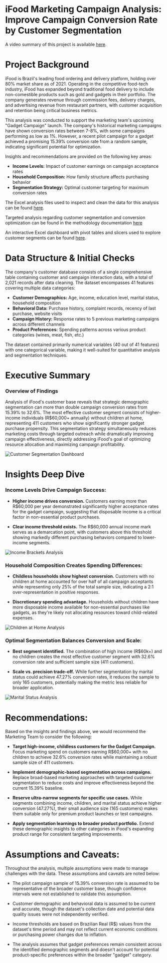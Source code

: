 # iFood Marketing Campaign Analysis: Improve Campaign Conversion Rate by Customer Segmentation
A video summary of this project is available [here](https://youtu.be/ndLNduVG9ak).

# Project Background
iFood is Brazil's leading food ordering and delivery platform, holding over 80% market share as of 2021. Operating in the competitive food-tech industry, iFood has expanded beyond traditional food delivery to include non-comestible products such as gold and gadgets in their portfolio. The company generates revenue through commission fees, delivery charges, and advertising revenue from restaurant partners, with customer acquisition and retention being critical business metrics.

This analysis was conducted to support the marketing team's upcoming "Gadget Campaign" launch. The company's historical marketing campaigns have shown conversion rates between 7-8%, with some campaigns performing as low as 1%. However, a recent pilot campaign for a gadget achieved a promising 15.39% conversion rate from a random sample, indicating significant potential for optimization.

Insights and recommendations are provided on the following key areas:

- **Income Levels:** Impact of customer earnings on campaign acceptance rates
- **Household Composition:** How family structure affects purchasing behavior  
- **Segmentation Strategy:** Optimal customer targeting for maximum conversion rates

The Excel analysis files used to inspect and clean the data for this analysis can be found [here](https://github.com/Shree-Analyst/Marketing-Analytics-Project/tree/main/Resources).

Targeted analysis regarding customer segmentation and conversion optimization can be found in the methodology documentation [here](https://github.com/Shree-Analyst/Marketing-Analytics-Project/blob/main/Resources/Methodology%20%26%20Observations%20Documentation.txt)

An interactive Excel dashboard with pivot tables and slicers used to explore customer segments can be found [here](https://github.com/Shree-Analyst/Marketing-Analytics-Project/blob/main/Resources/Charts/Super%20Pivot.png).

# Data Structure & Initial Checks

The company's customer database consists of a single comprehensive table containing customer and campaign interaction data, with a total of 2,021 records after data cleaning. The dataset encompasses 41 features covering multiple data categories:

- **Customer Demographics:** Age, income, education level, marital status, household composition
- **Behavioral Data:** Purchase history, complaint records, recency of last purchase, website visits
- **Campaign History:** Response rates to 5 previous marketing campaigns across different channels
- **Product Preferences:** Spending patterns across various product categories (wines, meat, fish, etc.)

The dataset contained primarily numerical variables (40 out of 41 features) with one categorical variable, making it well-suited for quantitative analysis and segmentation techniques.

# Executive Summary

### Overview of Findings

Analysis of iFood's customer base reveals that strategic demographic segmentation can more than double campaign conversion rates from 15.39% to 32.6%. The most effective customer segment consists of higher-income individuals (R$60,000+ annually) without children at home, representing 411 customers who show significantly stronger gadget purchase propensity. This segmentation strategy simultaneously reduces marketing costs through targeted outreach while dramatically improving campaign effectiveness, directly addressing iFood's goal of optimizing resource allocation and maximizing campaign profitability.

![Customer Segmentation Dashboard](https://github.com/Shree-Analyst/Marketing-Analytics-Project/blob/main/Resources/Charts/Super%20Pivot.png)

# Insights Deep Dive

### Income Levels Drive Campaign Success:

* **Higher income drives conversion.** Customers earning more than R$60,000 per year demonstrated significantly higher acceptance rates for the gadget campaign, suggesting that disposable income is a critical factor in non-essential product purchases.
  
* **Clear income threshold exists.** The R$60,000 annual income mark serves as a demarcation point, with customers above this threshold showing markedly different purchasing behaviors compared to lower-income segments.

![Income Brackets Analysis](https://github.com/Shree-Analyst/Marketing-Analytics-Project/blob/main/Resources/Charts/Insight%202%20-%20Income%20Brackets.png)

### Household Composition Creates Spending Differences:

* **Childless households show highest conversion.** Customers with no children at home accounted for over half of all campaign acceptants while representing only 25% of the total sample size, indicating a 2:1 over-representation in positive responses.
  
* **Discretionary spending advantage.** Households without children have more disposable income available for non-essential purchases like gadgets, as they're likely not allocating resources toward child-related expenses.

![Children at Home Analysis](https://github.com/Shree-Analyst/Marketing-Analytics-Project/blob/main/Resources/Charts/Insight%201%20-%20Children%20at%20home.png)

### Optimal Segmentation Balances Conversion and Scale:

* **Best segment identified.** The combination of high income (R$60k+) and no children creates the most effective customer segment with 32.6% conversion rate and sufficient sample size (411 customers).
  
* **Scale vs. precision trade-off.** While further segmentation by marital status could achieve 47.27% conversion rates, it reduces the sample to only 165 customers, potentially making the metric less reliable for broader application.

![Marital Status Analysis](https://github.com/Shree-Analyst/Marketing-Analytics-Project/blob/main/Resources/Charts/Insight%203%20-%20Marital%20Status.png)

# Recommendations:

Based on the insights and findings above, we would recommend the Marketing Team to consider the following: 

* **Target high-income, childless customers for the Gadget Campaign.** Focus marketing spend on customers earning R$60,000+ with no children to achieve 32.6% conversion rates while maintaining a robust sample size of 411 customers.
  
* **Implement demographic-based segmentation across campaigns.** Replace broad-based marketing approaches with targeted customer segmentation to reduce costs and improve effectiveness beyond the current 15.39% baseline.
  
* **Reserve ultra-narrow segments for specific use cases.** While segments combining income, children, and marital status achieve higher conversion (47.27%), their small audience size (165 customers) makes them suitable only for premium product launches or test campaigns.
  
* **Apply segmentation learnings to broader product portfolio.** Extend these demographic insights to other categories in iFood's expanding product range for consistent targeting improvements.

# Assumptions and Caveats:

Throughout the analysis, multiple assumptions were made to manage challenges with the data. These assumptions and caveats are noted below:

* The pilot campaign sample of 15.39% conversion rate is assumed to be representative of the broader customer base, though confidence intervals were not established to validate this assumption.
  
* Customer demographic and behavioral data is assumed to be current and accurate, though the dataset's collection date and potential data quality issues were not independently verified.
  
* Income thresholds are based on Brazilian Real (R$) values from the dataset's time period and may not reflect current economic conditions or purchasing power changes due to inflation.
  
* The analysis assumes that gadget preferences remain consistent across the identified demographic segments and doesn't account for potential product-specific preferences within the broader "gadget" category.
